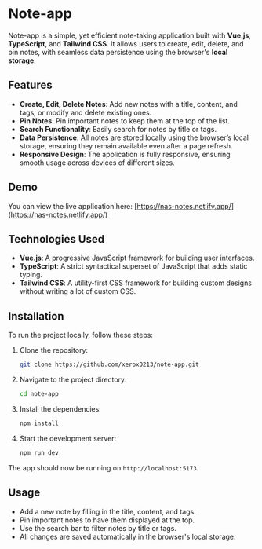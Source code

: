 # Note-app

Note-app is a simple, yet efficient note-taking application built with **Vue.js**, **TypeScript**, and **Tailwind CSS**. It allows users to create, edit, delete, and pin notes, with seamless data persistence using the browser's **local storage**.

## Features

- **Create, Edit, Delete Notes**: Add new notes with a title, content, and tags, or modify and delete existing ones.
- **Pin Notes**: Pin important notes to keep them at the top of the list.
- **Search Functionality**: Easily search for notes by title or tags.
- **Data Persistence**: All notes are stored locally using the browser’s local storage, ensuring they remain available even after a page refresh.
- **Responsive Design**: The application is fully responsive, ensuring smooth usage across devices of different sizes.

## Demo

You can view the live application here: [https://nas-notes.netlify.app/](https://nas-notes.netlify.app/)

## Technologies Used

- **Vue.js**: A progressive JavaScript framework for building user interfaces.
- **TypeScript**: A strict syntactical superset of JavaScript that adds static typing.
- **Tailwind CSS**: A utility-first CSS framework for building custom designs without writing a lot of custom CSS.

## Installation

To run the project locally, follow these steps:

1. Clone the repository:

   ```bash
   git clone https://github.com/xerox0213/note-app.git
   ```

2. Navigate to the project directory:

   ```bash
   cd note-app
   ```

3. Install the dependencies:

   ```bash
   npm install
   ```

4. Start the development server:

   ```bash
   npm run dev
   ```

The app should now be running on `http://localhost:5173`.

## Usage

- Add a new note by filling in the title, content, and tags.
- Pin important notes to have them displayed at the top.
- Use the search bar to filter notes by title or tags.
- All changes are saved automatically in the browser's local storage.
